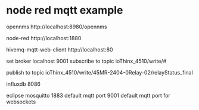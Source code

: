 # node red mqtt example

opennms http://localhost:8980/opennms

node-red http://localhost:1880

hivemq-mqtt-web-client http://localhost:80

set broker localhost 9001
subscribe to topic ioThinx_4510/write/#

publish to topic ioThinx_4510/write/45MR-2404-0Relay-02/relayStatus_final



influxdb 8086

eclipse mosquitto 
1883 default mqtt port
9001 default mqtt port for websockets